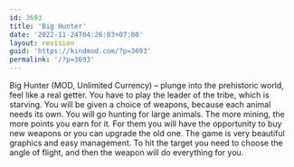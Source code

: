 ```yaml
---
id: 3693
title: 'Big Hunter'
date: '2022-11-24T04:26:03+07:00'
layout: revision
guid: 'https://kindmod.com/?p=3693'
permalink: '/?p=3693'
---
```


Big Hunter (MOD, Unlimited Currency) – plunge into the prehistoric world, feel like a real getter. You have to play the leader of the tribe, which is starving. You will be given a choice of weapons, because each animal needs its own. You will go hunting for large animals. The more mining, the more points you earn for it. For them you will have the opportunity to buy new weapons or you can upgrade the old one. The game is very beautiful graphics and easy management. To hit the target you need to choose the angle of flight, and then the weapon will do everything for you.